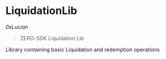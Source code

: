 # LiquidationLib

*0xLucian*

> ZERO-SDK Liquidation Lib

Library containing basic Liquidation and redemption operations





